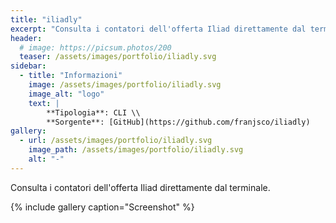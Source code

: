 ```yaml
---
title: "iliadly"
excerpt: "Consulta i contatori dell'offerta Iliad direttamente dal terminale."
header:
  # image: https://picsum.photos/200
  teaser: /assets/images/portfolio/iliadly.svg
sidebar:
  - title: "Informazioni"
    image: /assets/images/portfolio/iliadly.svg
    image_alt: "logo"
    text: |
        **Tipologia**: CLI \\
        **Sorgente**: [GitHub](https://github.com/franjsco/iliadly)
gallery:
  - url: /assets/images/portfolio/iliadly.svg
    image_path: /assets/images/portfolio/iliadly.svg
    alt: "-"
---
```


Consulta i contatori dell'offerta Iliad direttamente dal terminale.

{% include gallery caption="Screenshot" %}
